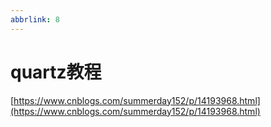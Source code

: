 ```yaml
---
abbrlink: 8
---
```

# quartz教程

[https://www.cnblogs.com/summerday152/p/14193968.html](https://www.cnblogs.com/summerday152/p/14193968.html)
